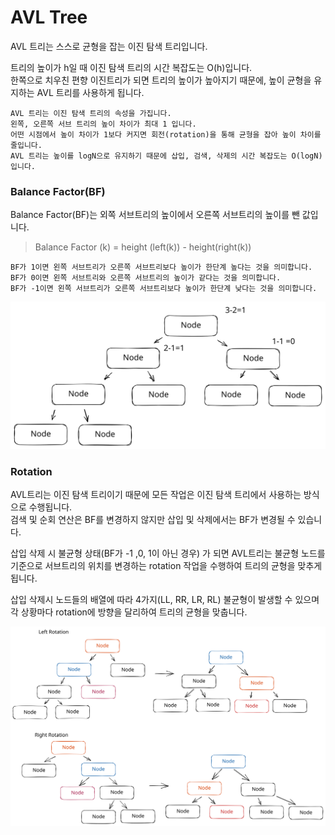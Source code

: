 # AVL Tree

AVL 트리는 스스로 균형을 잡는 이진 탐색 트리입니다.&#x20;

트리의 높이가 h일 때 이진 탐색 트리의 시간 복잡도는 O(h)입니다.\
한쪽으로 치우친 편향 이진트리가 되면 트리의 높이가 높아지기 때문에, 높이 균형을 유지하는 AVL 트리를 사용하게 됩니다.

```
AVL 트리는 이진 탐색 트리의 속성을 가집니다.
왼쪽, 오른쪽 서브 트리의 높이 차이가 최대 1 입니다.
어떤 시점에서 높이 차이가 1보다 커지면 회전(rotation)을 통해 균형을 잡아 높이 차이를 줄입니다.
AVL 트리는 높이를 logN으로 유지하기 때문에 삽입, 검색, 삭제의 시간 복잡도는 O(logN) 입니다.
```

### Balance Factor(BF) <a href="#balance_factor-bf" id="balance_factor-bf"></a>

Balance Factor(BF)는 외쪽 서브트리의 높이에서 오른쪽 서브트리의 높이를 뺀 값입니다.

> Balance Factor (k) = height (left(k)) - height(right(k))

```
BF가 1이면 왼쪽 서브트리가 오른쪽 서브트리보다 높이가 한단계 높다는 것을 의미합니다.
BF가 0이면 왼쪽 서브트리와 오른쪽 서브트리의 높이가 같다는 것을 의미합니다.
BF가 -1이면 왼쪽 서브트리가 오른쪽 서브트리보다 높이가 한단계 낮다는 것을 의미합니다.
```

<img src="../../.gitbook/assets/file.excalidraw (2) (1) (2).svg" alt="" class="gitbook-drawing">

### Rotation

AVL트리는 이진 탐색 트리이기 때문에 모든 작업은 이진 탐색 트리에서 사용하는 방식으로 수행됩니다.\
검색 및 순회 연산은 BF를 변경하지 않지만 삽입 및 삭제에서는 BF가 변경될 수 있습니다.

삽입 삭제 시 불균형 상태(BF가 -1 ,0, 1이 아닌 경우) 가 되면 AVL트리는 불균형 노드를 기준으로 서브트리의 위치를 변경하는 rotation 작업을 수행하여 트리의 균형을 맞추게 됩니다.

삽입 삭제시 노드들의 배열에 따라 4가지(LL, RR, LR, RL) 불균형이 발생할 수 있으며 각 상황마다 rotation에 방향을 달리하여 트리의 균형을 맞춥니다.

<img src="../../.gitbook/assets/file.excalidraw (1) (1) (1) (3).svg" alt="" class="gitbook-drawing">
